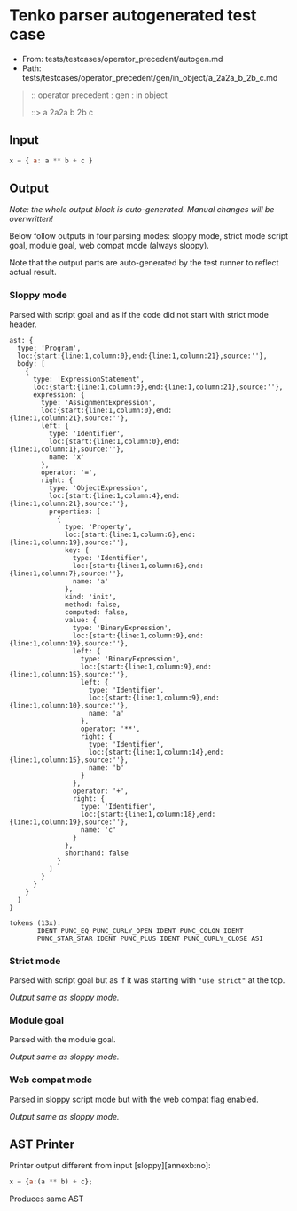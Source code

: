 # Tenko parser autogenerated test case

- From: tests/testcases/operator_precedent/autogen.md
- Path: tests/testcases/operator_precedent/gen/in_object/a_2a2a_b_2b_c.md

> :: operator precedent : gen : in object
>
> ::> a 2a2a b 2b c

## Input


`````js
x = { a: a ** b + c }
`````

## Output

_Note: the whole output block is auto-generated. Manual changes will be overwritten!_

Below follow outputs in four parsing modes: sloppy mode, strict mode script goal, module goal, web compat mode (always sloppy).

Note that the output parts are auto-generated by the test runner to reflect actual result.

### Sloppy mode

Parsed with script goal and as if the code did not start with strict mode header.

`````
ast: {
  type: 'Program',
  loc:{start:{line:1,column:0},end:{line:1,column:21},source:''},
  body: [
    {
      type: 'ExpressionStatement',
      loc:{start:{line:1,column:0},end:{line:1,column:21},source:''},
      expression: {
        type: 'AssignmentExpression',
        loc:{start:{line:1,column:0},end:{line:1,column:21},source:''},
        left: {
          type: 'Identifier',
          loc:{start:{line:1,column:0},end:{line:1,column:1},source:''},
          name: 'x'
        },
        operator: '=',
        right: {
          type: 'ObjectExpression',
          loc:{start:{line:1,column:4},end:{line:1,column:21},source:''},
          properties: [
            {
              type: 'Property',
              loc:{start:{line:1,column:6},end:{line:1,column:19},source:''},
              key: {
                type: 'Identifier',
                loc:{start:{line:1,column:6},end:{line:1,column:7},source:''},
                name: 'a'
              },
              kind: 'init',
              method: false,
              computed: false,
              value: {
                type: 'BinaryExpression',
                loc:{start:{line:1,column:9},end:{line:1,column:19},source:''},
                left: {
                  type: 'BinaryExpression',
                  loc:{start:{line:1,column:9},end:{line:1,column:15},source:''},
                  left: {
                    type: 'Identifier',
                    loc:{start:{line:1,column:9},end:{line:1,column:10},source:''},
                    name: 'a'
                  },
                  operator: '**',
                  right: {
                    type: 'Identifier',
                    loc:{start:{line:1,column:14},end:{line:1,column:15},source:''},
                    name: 'b'
                  }
                },
                operator: '+',
                right: {
                  type: 'Identifier',
                  loc:{start:{line:1,column:18},end:{line:1,column:19},source:''},
                  name: 'c'
                }
              },
              shorthand: false
            }
          ]
        }
      }
    }
  ]
}

tokens (13x):
       IDENT PUNC_EQ PUNC_CURLY_OPEN IDENT PUNC_COLON IDENT
       PUNC_STAR_STAR IDENT PUNC_PLUS IDENT PUNC_CURLY_CLOSE ASI
`````

### Strict mode

Parsed with script goal but as if it was starting with `"use strict"` at the top.

_Output same as sloppy mode._

### Module goal

Parsed with the module goal.

_Output same as sloppy mode._

### Web compat mode

Parsed in sloppy script mode but with the web compat flag enabled.

_Output same as sloppy mode._

## AST Printer

Printer output different from input [sloppy][annexb:no]:

````js
x = {a:(a ** b) + c};
````

Produces same AST
